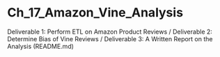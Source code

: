 # Ch_17_Amazon_Vine_Analysis
Deliverable 1: Perform ETL on Amazon Product Reviews / Deliverable 2: Determine Bias of Vine Reviews / Deliverable 3: A Written Report on the Analysis (README.md)
